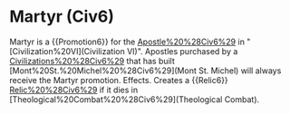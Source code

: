 # Martyr (Civ6)

Martyr is a {{Promotion6}} for the [Apostle%20%28Civ6%29](Apostle) in "[Civilization%20VI](Civilization VI)".
Apostles purchased by a [Civilizations%20%28Civ6%29](civilization) that has built [Mont%20St.%20Michel%20%28Civ6%29](Mont St. Michel) will always receive the Martyr promotion.
Effects.
Creates a {{Relic6}} [Relic%20%28Civ6%29](Relic) if it dies in [Theological%20Combat%20%28Civ6%29](Theological Combat).